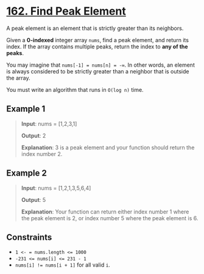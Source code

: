 # [162. Find Peak Element](https://leetcode.com/problems/find-peak-element)

A peak element is an element that is strictly greater than its neighbors.

Given a **0-indexed** integer array `nums`, find a peak element, and return its index. If the array contains multiple peaks, return the index to **any of the peaks**.

You may imagine that `nums[-1] = nums[n] = -∞`. In other words, an element is always considered to be strictly greater than a neighbor that is outside the array.

You must write an algorithm that runs in `O(log n)` time.

## Example 1

> **Input**: nums = [1,2,3,1]
>
> **Output**: 2
>
> **Explanation**: 3 is a peak element and your function should return the index number 2.

## Example 2

> **Input**: nums = [1,2,1,3,5,6,4]
>
> **Output**: 5
>
> **Explanation**: Your function can return either index number 1 where the peak element is 2, or index number 5 where the peak element is 6.

## Constraints

- `1 <- = nums.length <= 1000`
- `-231 <= nums[i] <= 231 - 1`
- `nums[i] != nums[i + 1]` for all valid `i`.
